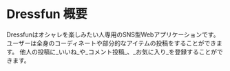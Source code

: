# Dressfun 概要

Dressfunはオシャレを楽しみたい人専用のSNS型Webアプリケーションです。
ユーザーは全身のコーディネートや部分的なアイテムの投稿をすることができます。
他人の投稿に_いいね_や_コメント投稿_、_お気に入り_を登録することができます。